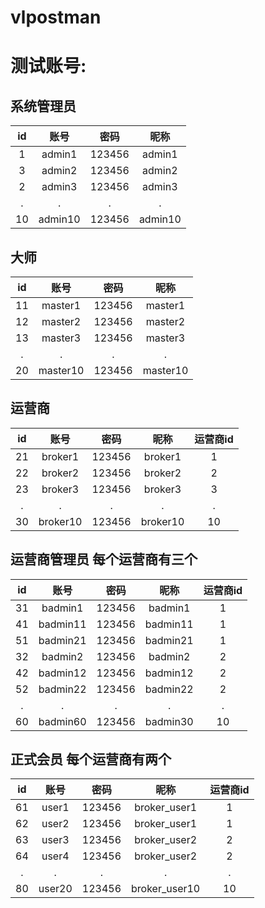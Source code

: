 # vlpostman

# 测试账号:

## 系统管理员  

   id   |    账号    |     密码   |   昵称  
   :-: | :-: | :-:  |:-:   
   1   |   admin1   |     123456 |  admin1  
   3   |   admin2   |     123456 |  admin2  
   2   |   admin3   |     123456 |  admin3  
   .   |   .        |       .    |    .          
   10  |  admin10   |     123456 |  admin10  

## 大师  
   id  |  账号       |  密码    |      昵称    
   :-: | :-: | :-:  | :-:   
   11  |  master1   |  123456  |    master1  
   12  |  master2   |  123456  |    master2      
   13  |  master3   |  123456  |    master3      
    .  |     .      |     .    |       .          
   20  |  master10  |  123456  |    master10      
   
## 运营商  

   id  |    账号     |    密码    |   昵称    |   运营商id     
   :-: | :-: | :-: | :-: | :-:   
   21  |   broker1  |   123456   | broker1  |     1    
   22  |   broker2  |   123456   | broker2  |     2    
   23  |   broker3  |   123456   | broker3  |     3    
    .  |      .     |      .     |   .      |     .        
   30  |   broker10 |   123456   | broker10 |     10    

## 运营商管理员  每个运营商有三个
   id   |   账号    | 密码    |   昵称      |     运营商id      
   :-: | :-: | :-: | :-: | :-:     
   31   |   badmin1   |   123456 |   badmin1  |        1    
   41   |   badmin11  |   123456 |   badmin11 |        1    
   51   |   badmin21  |   123456 |   badmin21 |        1     
   32   |   badmin2   |   123456 |   badmin2  |        2    
   42   |   badmin12  |   123456 |   badmin12 |        2    
   52   |   badmin22  |   123456 |   badmin22 |        2    
   .    |      .      |      .   |    .       |        .        
   60   |   badmin60  |   123456 |   badmin30 |       10    
     
## 正式会员    每个运营商有两个
   id   |   账号       |   密码    |   昵称      |    运营商id      
   :-: | :-: | :-: | :-: | :-:     
   61   |  user1      |  123456   |  broker_user1  |   1    
   62   |  user2      |  123456   |  broker_user1  |   1    
   63   |  user3      |  123456   |  broker_user2  |   2    
   64   |  user4      |  123456   |  broker_user2  |   2    
    .   |   .         |     .     |       .        |   .    
   80   |  user20     |  123456   |  broker_user10 |   10    
    

